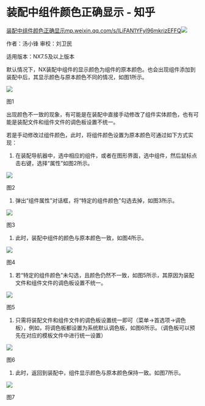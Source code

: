 # 装配中组件颜色正确显示 - 知乎
[装配中组件颜色正确显示​mp.weixin.qq.com/s/lLiFAN1YFyl96mkrizEFFQ![](https://pic3.zhimg.com/v2-629dbb98da32dfd523380bf2124c446e_ipico.jpg)
](https://link.zhihu.com/?target=https%3A//mp.weixin.qq.com/s/lLiFAN1YFyl96mkrizEFFQ)

作者：汤小锋 审校：刘卫民

适用版本：NX7.5及以上版本

默认情况下，NX装配中组件的显示颜色为组件的原本颜色。也会出现组件添加到装配中后，其显示颜色与原本颜色不同的情况，如图1所示。

![](https://pic2.zhimg.com/v2-5f5c0bf17bf4e9219d00a753d2ef3b2d_b.jpg)

图1

出现颜色不一致的现象，有可能是在装配中直接手动修改了组件实体颜色，也有可能是装配文件和组件文件的调色板设置不统一。

若是手动修改过组件颜色，此时，将组件颜色设置为原本颜色可通过如下方式实现：

1.  在装配导航器中，选中相应的组件，或者在图形界面，选中组件，然后鼠标点击右键，选择“属性”如图2所示。

![](https://pic2.zhimg.com/v2-f96179f59ad7cbde9083000ad8be3df1_b.jpg)

图2

1.  弹出“组件属性”对话框，将“特定的组件颜色”勾选去掉，如图3所示。

![](https://pic2.zhimg.com/v2-cd516ef5a4c218a59069a7210f61cae9_b.jpg)

图3

1.  此时，装配中组件的颜色与原本颜色一致，如图4所示。

![](https://pic4.zhimg.com/v2-6772b4b0c5f19b56147bac847b8c768f_b.jpg)

图4

1.  若“特定的组件颜色”未勾选，且颜色仍然不一致，如图5所示，其原因为装配文件和组件文件的调色板设置不统一。

![](https://pic4.zhimg.com/v2-1375f2a5c5c37a72f929d545d806fb73_b.jpg)

图5

1.  只需将装配文件和组件文件的调色板设置统一即可（菜单→首选项→调色板），例如，将调色板都设置为系统默认调色板，如图6所示。（调色板可以预先在对应的模板文件中进行统一设置）

![](https://pic4.zhimg.com/v2-6f365d70128ecb0a4452d99dafa2be47_b.jpg)

图6

1.  此时，返回到装配中，组件显示颜色与原本颜色保持一致。如图7所示。

![](https://pic4.zhimg.com/v2-aa1ab2daaca769235b09cc6aaf3c05a7_b.jpg)

图7